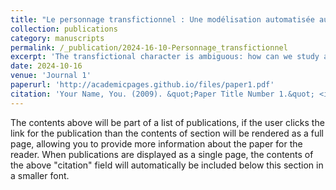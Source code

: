 ```yaml
---
title: "Le personnage transfictionnel : Une modélisation automatisée au service d’une typologie"
collection: publications
category: manuscripts
permalink: /_publication/2024-16-10-Personnage_transfictionnel
excerpt: 'The transfictional character is ambiguous: how can we study a character in relation to its variants in other texts? This article examines the theoretical difficulties and proposes the use of named entities to study characters in a transfictional corpus. The methodology adopted and the experimentation with the use of named entities in a transfictional corpus will thus show that the character proves to be a relevant transfictional marker.'
date: 2024-10-16
venue: 'Journal 1'
paperurl: 'http://academicpages.github.io/files/paper1.pdf'
citation: 'Your Name, You. (2009). &quot;Paper Title Number 1.&quot; <i>Journal 1</i>. 1(1).'
---
```


The contents above will be part of a list of publications, if the user clicks the link for the publication than the contents of section will be rendered as a full page, allowing you to provide more information about the paper for the reader. When publications are displayed as a single page, the contents of the above "citation" field will automatically be included below this section in a smaller font.
